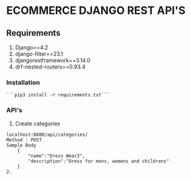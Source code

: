 # ECOMMERCE DJANGO REST API'S

## Requirements
1. Django==4.2
2. django-filter==23.1
3. djangorestframework==3.14.0
4. drf-nested-routers==0.93.4

### Installation

    ```pip3 install -r requirements.txt```

### API's 

1. Create categories

```
localhost:8080/api/categories/
Method : POST
Sample Body
    {
        "name":"Dress Wear2",
        "description":"Dress for mens, womens and childrens"
    }
2. 
```


